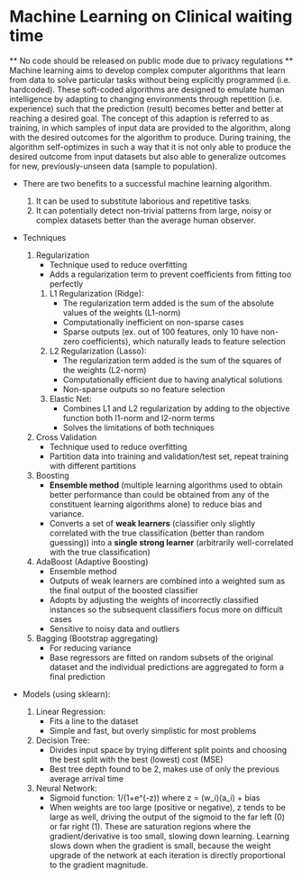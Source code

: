 # Machine Learning on Clinical waiting time
** No code should be released on public mode due to privacy regulations **
Machine learning aims to develop complex computer algorithms that learn from
data to solve particular tasks without being explicitly programmed (i.e. hardcoded).
These soft-coded algorithms are designed to emulate
human intelligence by adapting to changing environments through repetition
(i.e. experience) such that the prediction (result) becomes better and better at reaching a desired
goal. The concept of this adaption is referred to as training, in which samples of
input data are provided to the algorithm, along with the desired outcomes
for the algorithm to produce. During training, the algorithm self-optimizes in
such a way that it is not only able to produce the desired outcome from input
datasets but also able to generalize outcomes for new, previously-unseen data (sample to population).

- There are two benefits to a successful machine learning algorithm. 
  1. It can be used to substitute laborious and repetitive tasks. 
  2. It can potentially detect non-trivial patterns from large, noisy
or complex datasets better than the average human observer. 


- Techniques
	1. Regularization
		- Technique used to reduce overfitting
		- Adds a regularization term to prevent coefficients from fitting too perfectly
		1. L1 Regularization (Ridge):
			- The regularization term added is the sum of the absolute values of the weights (L1-norm)
			- Computationally inefficient on non-sparse cases
			- Sparse outputs (ex. out of 100 features, only 10 have non-zero coefficients), which naturally leads to feature selection
		1. L2 Regularization (Lasso):
			- The regularization term added is the sum of the squares of the weights (L2-norm)
			- Computationally efficient due to having analytical solutions
			- Non-sparse outputs so no feature selection
		1. Elastic Net:
			- Combines L1 and L2 regularization by adding to the objective function both l1-norm and l2-norm terms
			- Solves the limitations of both techniques
	1. Cross Validation
		- Technique used to reduce overfitting
		- Partition data into training and validation/test set, repeat training with different partitions
	1. Boosting
		- **Ensemble method** (multiple learning algorithms used to obtain better performance than could be obtained from any of the constituent learning algorithms alone) to reduce bias and variance.
		- Converts a set of **weak learners** (classifier only slightly correlated with the true classification (better than random guessing)) into a **single strong learner** (arbitrarily well-correlated with the true classification)
	1. AdaBoost (Adaptive Boosting)
		- Ensemble method
		- Outputs of weak learners are combined into a weighted sum as the final output of the boosted classifier
		- Adopts by adjusting the weights of incorrectly classified instances so the subsequent classifiers focus more on difficult cases
		- Sensitive to noisy data and outliers
	1. Bagging (Bootstrap aggregating)
		- For reducing variance
		- Base regressors are fitted on random subsets of the original dataset and the individual predictions are aggregated to form a final prediction
- Models (using sklearn):
	1. Linear Regression:
		- Fits a line to the dataset
		- Simple and fast, but overly simplistic for most problems
	1. Decision Tree:
		- Divides input space by trying different split points and choosing the best split with the best (lowest) cost (MSE)
		- Best tree depth found to be 2, makes use of only the previous average arrival time
	1. Neural Network:
		- Sigmoid function: 1/(1+e^(-z)) where z = (w_i)(a_i) + bias
		- When weights are too large (positive or negative), z tends to be large as well, driving the output of the sigmoid to the far left (0) or far right (1). These are saturation regions where the gradient/derivative is too small, slowing down learning. Learning slows down when the gradient is small, because the weight upgrade of the network at each iteration is directly proportional to the gradient magnitude.
